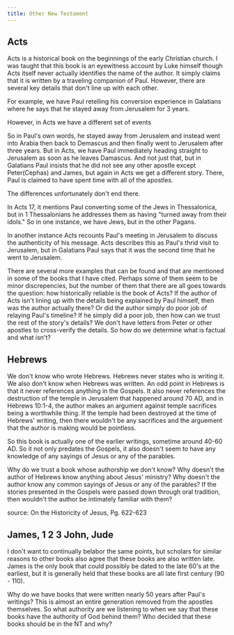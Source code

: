 ```yaml
---
title: Other New Testament
---
```


<RedTitleBar
  title="Misc New Testament Books"
/>

## Acts

Acts is a historical book on the beginnings of the early Christian church. I was taught that this book is an eyewitness account by Luke himself though Acts itself never actually identifies the name of the author. It simply claims that it is written by a traveling companion of Paul. However, there are several key details that don't line up with each other.

For example, we have Paul retelling his conversion experience in Galatians where he says that he stayed away from Jerusalem for 3 years.

<ScriptureQuote 
  reference="Galatians 1:14-20"
  quote="And I was advancing in Judaism beyond many of my own age among my people, so extremely zealous was I for the traditions of my fathers. But when he who had set me apart before I was born, and who called me by his grace, 16 was pleased to reveal his Son to me, in order that I might preach him among the Gentiles, I did not immediately consult with anyone; nor did I go up to Jerusalem to those who were apostles before me, but I went away into Arabia, and returned again to Damascus. Then after three years I went up to Jerusalem to visit Cephas and remained with him fifteen days. But I saw none of the other apostles except James the Lord's brother. (In what I am writing to you, before God, I do not lie!)"
/>

However, in Acts we have a different set of events

<ScriptureQuote 
  reference="Acts 9:5-9;19;23-27"
  quote="And he said, “Who are you, Lord?” And he said, “I am Jesus, whom you are persecuting. But rise and enter the city, and you will be told what you are to do.” The men who were traveling with him stood speechless, hearing the voice but seeing no one. Saul rose from the ground, and although his eyes were opened, he saw nothing. So they led him by the hand and brought him into Damascus. And for three days he was without sight, and neither ate nor drank....
  For some days he was with the disciples at Damascus....
  When many days had passed, the Jews plotted to kill him, but their plot became known to Saul. They were watching the gates day and night in order to kill him, but his disciples took him by night and let him down through an opening in the wall, lowering him in a basket.
  And when he had come to Jerusalem, he attempted to join the disciples. And they were all afraid of him, for they did not believe that he was a disciple. But Barnabas took him and brought him to the apostles and declared to them how on the road he had seen the Lord, who spoke to him, and how at Damascus he had preached boldly in the name of Jesus."
/>

So in Paul's own words, he stayed away from Jerusalem and instead went into Arabia then back to Demascus and then finally went to Jerusalem after three years. But in Acts, we have Paul immediately heading straight to Jerusalem as soon as he leaves Damascus. And not just that, but in Galatians Paul insists that he did not see any other apostle except Peter(Cephas) and James, but again in Acts we get a different story. There, Paul is claimed to have spent time with all of the apostles.

The differences unfortunately don't end there.

In Acts 17, it mentions Paul converting some of the Jews in Thessalonica, but in 1 Thessalonians he addresses them as having "turned away from their idols." So in one instance, we have Jews, but in the other Pagans.

<QuoteWithReference 
  quote="Only pagans worshiped idols. Paul’s converts in both Thessalonica and Corinth (1 Corinthi ans 12:2) were former pagans. That is why he calls him-self the “apostle to the gentiles.” There were other missionaries, in particular Peter, who were in charge of taking the message to Jews (Galatians  2:8).  The  Thessalonian  and  Corinthian  churches  were  made up of gentiles (Paul), not Jews and gentiles (Acts). "
  attribution="Bart Ehrman"
  source="Jesus, Interrupted, pg. 58"
/>

In another instance Acts recounts Paul's meeting in Jerusalem to discuss the authenticity of his message. Acts describes this as Paul's thrid visit to Jerusalem, but in Galatians Paul says that it was the second time that he went to Jerusalem.

There are several more examples that can be found and that are mentioned in some of the books that I have cited. Perhaps some of them seem to be minor discrepencies, but the number of them that there are all goes towards the question: how historically reliable is the book of Acts? If the author of Acts isn't lining up with the details being explained by Paul himself, then was the author actually there? Or did the author simply do poor job of relaying Paul's timeline? If he simply did a poor job, then how can we trust the rest of the story's details? We don't have letters from Peter or other apostles to cross-verify the details. So how do we determine what is factual and what isn't?

## Hebrews

We don't know who wrote Hebrews. Hebrews never states who is writing it. We also don't know when Hebrews was written. An odd point in Hebrews is that it never references anything in the Gospels. It also never references the destruction of the temple in Jerusalem that happened around 70 AD, and in Hebrews 10:1-4, the author makes an argument against temple sacrifices being a worthwhile thing. If the temple had been destroyed at the time of Hebrews' writing, then there wouldn't be any sacrifices and the arguement that the author is making would be pointless.

So this book is actually one of the earlier writings, sometime around 40-60 AD. So it not only predates the Gospels, it also doesn't seem to have any knowledge of any sayings of Jesus or any of the parables.

Why do we trust a book whose authorship we don't know? Why doesn't the author of Hebrews know anything about Jesus' ministry? Why doesn't the author know any common sayings of Jesus or any of the parables? If the stories presented in the Gospels were passed down through oral tradition, then wouldn't the author be intimately familiar with them?

source: On the Historicity of Jesus, Pg. 622-623

## James, 1 2 3 John, Jude

I don't want to continually belabor the same points, but scholars for similar reasons to other books also agree that these books are also written late. James is the only book that could possibly be dated to the late 60's at the earliest, but it is generally held that these books are all late first century (90 - 110).

Why do we have books that were written nearly 50 years after Paul's writings? This is almost an entire generation removed from the apostles themselves. So what authority are we listening to when we say that these books have the authority of God behind them? Who decided that these books should be in the NT and why?
